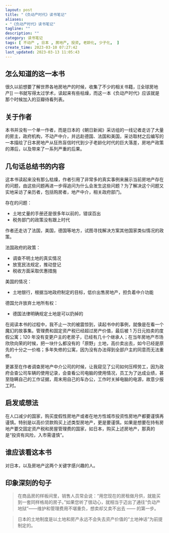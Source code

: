 ```yaml
---
layout: post
title: "《负动产时代》读书笔记"
aliases:
- "《负动产时代》读书笔记"
tagline: ""
description: ""
category: 读书笔记
tags: [ 不动产 , 日本 , 房地产, 投资, 老龄化, 少子化,  ]
create_time: 2023-03-10 07:27:42
last_updated: 2023-03-13 11:05:43
---
```


## 怎么知道的这一本书

很久以前想要了解世界各地房地产的时候，收集了不少的相关书籍，[[全球房地产]] 一书就写得太过学术，读起来有些枯燥，而这一本《负动产时代》应该就是那个时候加入的豆瓣待看列表。

## 关于作者

本书并没有一个单一作者，而是日本的《朝日新闻》采访组的一线记者走访了大量的房主，政府机构，不动产中介，并远赴德国、法国和美国，采访取材之后编写的一本描绘了日本房地产从狂热盲信时代到少子老龄化时代的巨大落差，房地产政策的滞后，以及带来了一系列严重的后果。

## 几句话总结书的内容

这本书读起来没有那么枯燥，作者引用了非常多的真实事例来展示当前房地产存在的问题，由这些问题再进一步得追问为什么会发生这些问题？为了解决这个问题又实地采访了亲历者，包括购房者，地产中介，相关政府部门。

存在的问题：

- 土地丈量的手册还是很多年以前的，错误百出
- 税务部门的政策没有跟上时代

作者还走访了法国，美国，德国等地方，试图寻找解决方案其他国家类似情况的政策。

法国政府的政策：

- 调查不明土地的真实情况
- 放宽民法规定，推动登记
- 税收方面采取优惠措施

美国的情况：

- 土地银行，根据当地政府制定的目标，低价出售房地产，担负着中介功能

德国允许放弃土地所有权：

- 德国法律明确规定土地是可以扔掉的

在阅读本书的过程中，我不止一次的被震惊到，读起书中的事例，就像是在看一个魔幻的故事集。管理费和固定资产税已经超过房产价值，最后被 1 万日元拍卖的度假公寓；120 年没有变更户主的老房子，已经有几十个继承人；在当年房地产市场欣欣向荣的时候，把一块什么都没有的「原野」土地，高价卖出去，如今已经是原先的十分之一价格；多年失修的公寓，因为没有办法得到全部户主的同意而无法重修。

更甚至在作者调查房地产中介公司的时候，让我窥见了公司如何压榨劳工，因为政府会查公司车辆的使用记录，会查看公司电脑的使用情况，员工为了达成业绩，甚至隐瞒自己的工作证据，周末用自己的车办公，工作时关掉电脑的电源，故意少报工时。

## 启发或想法

在人口减少的国家，购买度假性房地产或者在地方性城市投资性房地产都要谨慎再谨慎。特别是以高价贷款购买上述类型房地产，更是要谨慎。如果是想要在持有房地产要交固定资产税和房屋管理费的国家，如日本，购买上述房地产，那真的是“投资有风险，入市需谨慎”。

## 谁应该看这本书

对日本，以及房地产这两个关键字感兴趣的人。

## 印象深刻的句子

> 在商品房的样板间里，销售人员常会说：“用您现在的房租做月供，就能买到一套同样格局的房子。”如果您听了很动心，就相当于迈出了通往“负动产地狱”——维护和管理费用不堪重负，想卖却又卖不出去 —— 的第一步。

> 日本的土地制度是以土地和房产永远不会失去资产价值的“土地神话”为前提制定的。
